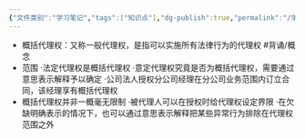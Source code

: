 ```yaml
---
{"文件类别":"学习笔记","tags":["知识点"],"dg-publish":true,"permalink":"/学习笔记studyup/知识点cheese/概括代理权/","dgPassFrontmatter":true,"created":"2024-08-01T09:50:38.385+08:00","updated":"2024-09-11T12:05:53.505+08:00"}
---
```


- 概括代理权：又称一般代理权，是指可以实施所有法律行为的代理权 #背诵/概念 
- 范围
·法定代理权是概括代理权
·意定代理权究竟是否为概括代理权，需要通过意思表示解释予以确定
·公司法人授权分公司经理在分公司业务范围内订立合同，该经理享有概括代理权
- 概括代理权并非一概毫无限制
·被代理人可以在授权时给代理权设定界限
·在欠缺明确表示的情况下，也可以通过意思表示解释把某些异常行为排除在代理权范围之外